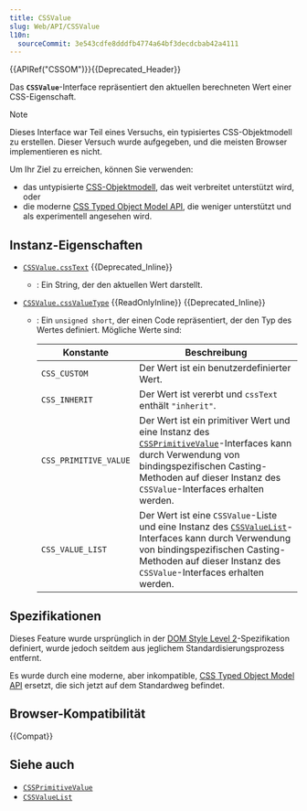 ```yaml
---
title: CSSValue
slug: Web/API/CSSValue
l10n:
  sourceCommit: 3e543cdfe8dddfb4774a64bf3decdcbab42a4111
---
```


{{APIRef("CSSOM")}}{{Deprecated_Header}}

Das **`CSSValue`**-Interface repräsentiert den aktuellen berechneten Wert einer CSS-Eigenschaft.

> [!NOTE]
> Dieses Interface war Teil eines Versuchs, ein typisiertes CSS-Objektmodell zu erstellen. Dieser Versuch wurde aufgegeben, und die meisten Browser implementieren es nicht.
>
> Um Ihr Ziel zu erreichen, können Sie verwenden:
>
> - das untypisierte [CSS-Objektmodell](/de/docs/Web/API/CSS_Object_Model), das weit verbreitet unterstützt wird, oder
> - die moderne [CSS Typed Object Model API](/de/docs/Web/API/CSS_Typed_OM_API), die weniger unterstützt und als experimentell angesehen wird.

## Instanz-Eigenschaften

- [`CSSValue.cssText`](/de/docs/Web/API/CSSValue/cssText) {{Deprecated_Inline}}
  - : Ein String, der den aktuellen Wert darstellt.
- [`CSSValue.cssValueType`](/de/docs/Web/API/CSSValue/cssValueType) {{ReadOnlyInline}} {{Deprecated_Inline}}

  - : Ein `unsigned short`, der einen Code repräsentiert, der den Typ des Wertes definiert. Mögliche Werte sind:

    | Konstante             | Beschreibung                                                                                                                                                                                                                                            |
    | --------------------- | ------------------------------------------------------------------------------------------------------------------------------------------------------------------------------------------------------------------------------------------------------- |
    | `CSS_CUSTOM`          | Der Wert ist ein benutzerdefinierter Wert.                                                                                                                                                                                                              |
    | `CSS_INHERIT`         | Der Wert ist vererbt und `cssText` enthält `"inherit"`.                                                                                                                                                                                                 |
    | `CSS_PRIMITIVE_VALUE` | Der Wert ist ein primitiver Wert und eine Instanz des [`CSSPrimitiveValue`](/de/docs/Web/API/CSSPrimitiveValue)-Interfaces kann durch Verwendung von bindingspezifischen Casting-Methoden auf dieser Instanz des `CSSValue`-Interfaces erhalten werden. |
    | `CSS_VALUE_LIST`      | Der Wert ist eine `CSSValue`-Liste und eine Instanz des [`CSSValueList`](/de/docs/Web/API/CSSValueList)-Interfaces kann durch Verwendung von bindingspezifischen Casting-Methoden auf dieser Instanz des `CSSValue`-Interfaces erhalten werden.         |

## Spezifikationen

Dieses Feature wurde ursprünglich in der [DOM Style Level 2](https://www.w3.org/TR/DOM-Level-2-Style/)-Spezifikation definiert, wurde jedoch seitdem aus jeglichem Standardisierungsprozess entfernt.

Es wurde durch eine moderne, aber inkompatible, [CSS Typed Object Model API](/de/docs/Web/API/CSS_Typed_OM_API) ersetzt, die sich jetzt auf dem Standardweg befindet.

## Browser-Kompatibilität

{{Compat}}

## Siehe auch

- [`CSSPrimitiveValue`](/de/docs/Web/API/CSSPrimitiveValue)
- [`CSSValueList`](/de/docs/Web/API/CSSValueList)
